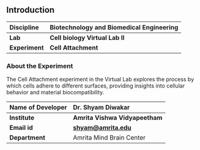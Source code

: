 ## Introduction


<b>Discipline | <b>Biotechnology and Biomedical Engineering
:--|:--|
<b> Lab | <b> Cell biology Virtual Lab  II
<b> Experiment|     <b> Cell Attachment

### About the Experiment 

The Cell Attachment experiment in the Virtual Lab explores the process by which cells adhere to different surfaces, providing insights into cellular behavior and material biocompatibility.


<b>Name of Developer | <b> Dr. Shyam Diwakar 
:--|:--|
<b> Institute | <b>  Amrita Vishwa Vidyapeetham
<b> Email id|     <b>  shyam@amrita.edu
<b> Department |  Amrita Mind Brain Center
